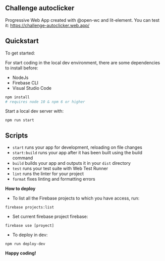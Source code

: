
## Challenge autoclicker

Progressive Web App created with @open-wc and lit-element.
You can test it: <https://challenge-autoclicker.web.app/>

## Quickstart

To get started:

For start coding in the local dev environment, there are some dependencies to install before:

- NodeJs
- Firebase CLI
- Visual Studio Code

```bash
npm install
# requires node 10 & npm 6 or higher
```

Start a local dev server with:

```npm run start```

## Scripts

- `start` runs your app for development, reloading on file changes
- `start:build` runs your app after it has been built using the build command
- `build` builds your app and outputs it in your `dist` directory
- `test` runs your test suite with Web Test Runner
- `lint` runs the linter for your project
- `format` fixes linting and formatting errors

**How to deploy**

- To list all the Firebase projects to which you have access, run:

```firebase projects:list```

- Set current firebase project firebase:

```firebase use [proyect]```

- To deploy in dev:

```npm run deploy-dev```

**Happy coding!**
